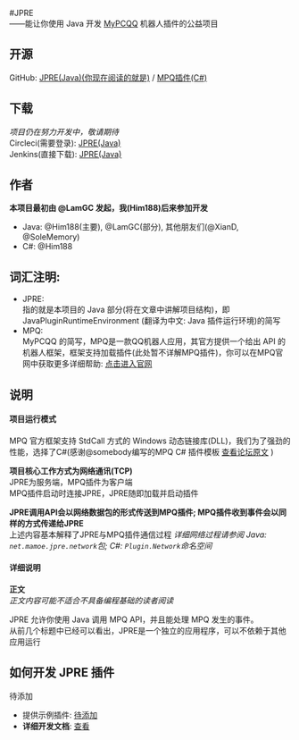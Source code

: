 
#JPRE  
——能让你使用 Java 开发 [MyPCQQ]("http://mypcqq.cc") 机器人插件的公益项目  
  
## 开源  
GitHub: [JPRE(Java)(你现在阅读的就是)]("http://github.com/mamoetech/jpre") / [MPQ插件(C#)]("http:/github.com/mamoetech/jpre-mpq")  

## 下载
*项目仍在努力开发中，敬请期待*  
Circleci(需要登录): [JPRE(Java)]("baidu.com")  
Jenkins(直接下载): [JPRE(Java)]("baidu.com")  

## 作者  
**本项目最初由 \@LamGC 发起，我(Him188)后来参加开发**
- Java: \@Him188(主要), \@LamGC(部分), 其他朋友们(\@XianD, \@SoleMemory)
- C\#: \@Him188

## 词汇注明:   
- JPRE:  
指的就是本项目的 Java 部分(将在文章中讲解项目结构)，即 JavaPluginRuntimeEnvironment (翻译为中文: Java 插件运行环境)的简写    
- MPQ:  
MyPCQQ 的简写，MPQ是一款QQ机器人应用，其官方提供一个给出 API 的机器人框架，框架支持加载插件(此处暂不详解MPQ插件)，你可以在MPQ官网中获取更多详细帮助: [点击进入官网]("http://mypcqq.cc")   

## 说明  
   
#### 项目运行模式   
MPQ 官方框架支持 StdCall 方式的 Windows 动态链接库(DLL)，我们为了强劲的性能，选择了C#(感谢@somebody编写的MPQ C# 插件模板 [查看论坛原文]("TODO") )  
  
**项目核心工作方式为网络通讯(TCP)**  
JPRE为服务端，MPQ插件为客户端  
MPQ插件启动时连接JPRE，JPRE随即加载并启动插件  

**JPRE调用API会以网络数据包的形式传送到MPQ插件; MPQ插件收到事件会以同样的方式传递给JPRE**  
上述内容基本解释了JPRE与MPQ插件通信过程
*详细网络过程请参阅 Java: `net.mamoe.jpre.network`包; C#: `Plugin.Network`命名空间*

#### 详细说明
**正文**  
*正文内容可能不适合不具备编程基础的读者阅读*   
  
JPRE 允许你使用 Java 调用 MPQ API，并且能处理 MPQ 发生的事件。  
从前几个标题中已经可以看出，JPRE是一个独立的应用程序，可以不依赖于其他应用运行  

## 如何开发 JPRE 插件
待添加

- 提供示例插件: <a href="https://github.com/Him188/CQ-JPRE/">待添加</a>
- **详细开发文档**: <a href="https://github.com/Him188/CQ-JPRE/blob/master/Development.md">查看</a>
